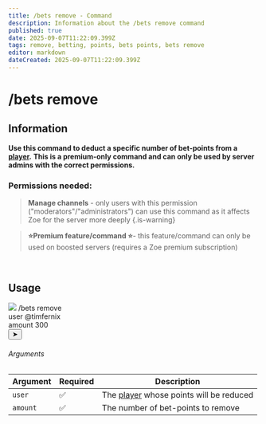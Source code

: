 ```yaml
---
title: /bets remove - Command
description: Information about the /bets remove command
published: true
date: 2025-09-07T11:22:09.399Z
tags: remove, betting, points, bets points, bets remove
editor: markdown
dateCreated: 2025-09-07T11:22:09.399Z
---
```


# /bets remove
## Information
**Use this command to deduct a specific number of bet-points from a [player](/en/terms/player).**
**This is a premium-only command and can only be used by server admins with the correct permissions.**
<br>

### Permissions needed:
>**Manage channels** - only users with this permission ("moderators"/"administrators") can use this command as it affects Zoe for the server more deeply {.is-warning}

> **:star:Premium feature/command :star:**- this feature/command can only be used on boosted servers (requires a Zoe premium subscription)

<br>

## Usage
<div class="discord-preview">
    <div class="dcp-chatbar">
        <img src="/zoe_logo.png" class="dcp-avatar">
        <span class="dcp-command">/bets remove</span>
        <div class="dcp-args">
            <div class="dcp-arg">
                <span class="dcp-arg-label">user</span>
                <span class="dcp-arg-value"><span class="dcp-mention">@timfernix</span></span>
            </div>
            <div class="dcp-arg">
                <span class="dcp-arg-label">amount</span>
                <span class="dcp-arg-value">300</span>
            </div>
        </div>
        <button class="dcp-send-btn">&#10148;</button> 
    </div>
</div>

###### Arguments
| Argument | Required | Description |
|----------|----------|-------------|
| `user`   | ✅ | The [player](/en/terms/player) whose points will be reduced |
| `amount` | ✅ | The number of bet-points to remove |

